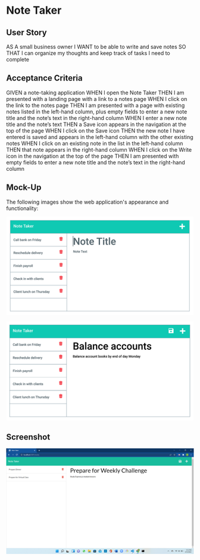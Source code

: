 # Note Taker

## User Story

AS A small business owner
I WANT to be able to write and save notes
SO THAT I can organize my thoughts and keep track of tasks I need to complete

## Acceptance Criteria

GIVEN a note-taking application 
WHEN I open the Note Taker 
THEN I am presented with a landing page with a link to a notes page 
WHEN I click on the link to the notes page 
THEN I am presented with a page with existing notes listed in the left-hand column, plus empty fields to enter a new note title and the note’s text in the right-hand column 
WHEN I enter a new note title and the note’s text 
THEN a Save icon appears in the navigation at the top of the page 
WHEN I click on the Save icon 
THEN the new note I have entered is saved and appears in the left-hand column with the other existing notes 
WHEN I click on an existing note in the list in the left-hand column 
THEN that note appears in the right-hand column 
WHEN I click on the Write icon in the navigation at the top of the page 
THEN I am presented with empty fields to enter a new note title and the note’s text in the right-hand column

## Mock-Up

The following images show the web application's appearance and functionality:

![Mock-up](public\assets\Images\mock-up1.png)

![mock-up](public\assets\Images\mock-up2.png)

## Screenshot

![](public\assets\Images\note-taker.png)

